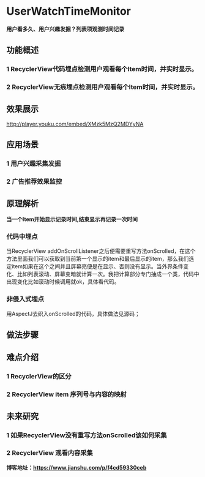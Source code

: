 # UserWatchTimeMonitor
__用户看多久、用户兴趣发掘？列表项观测时间记录__
## 功能概述
### 1 RecyclerView代码埋点检测用户观看每个Item时间，并实时显示。
### 2 RecyclerView无痕埋点检测用户观看每个Item时间，并实时显示。
## 效果展示
http://player.youku.com/embed/XMzk5MzQ2MDYyNA
## 应用场景
### 1 用户兴趣采集发掘
### 2 广告推荐效果监控
## 原理解析 
__当一个Item开始显示记录时间,结束显示再记录一次时间__
### 代码中埋点
当RecyclerView addOnScrollListener之后便需要重写方法onScrolled，在这个方法里面我们可以获取到当前第一个显示的item和最后显示的item，那么我们选定item如果在这个之间并且屏幕亮便是在显示、否则没有显示。当外界条件变化、比如列表滚动、屏幕变暗就计算一次。我把计算部分专门抽成一个类，代码中出现变化比如滚动时候调用就ok，具体看代码。
### 非侵入式埋点
  用AspectJ去织入onScrolled的代码，具体做法见源码；

## 做法步骤
## 难点介绍
### 1 RecyclerView的区分
### 2 RecyclerView item 序列号与内容的映射
## 未来研究
### 1 如果RecyclerView没有重写方法onScrolled该如何采集
### 2 RecyclerView 观看内容采集


**博客地址：https://www.jianshu.com/p/f4cd59330ceb**
